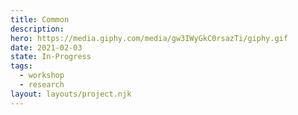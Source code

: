 ```yaml
---
title: Common
description:
hero: https://media.giphy.com/media/gw3IWyGkC0rsazTi/giphy.gif
date: 2021-02-03
state: In-Progress
tags:
  - workshop
  - research
layout: layouts/project.njk
---
```

